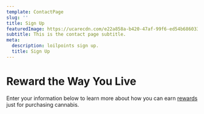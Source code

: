 ```yaml
---
template: ContactPage
slug: ''
title: Sign Up
featuredImage: https://ucarecdn.com/e22a858a-b420-47af-99f6-ed54b6860333/
subtitle: This is the contact page subtitle.
meta:
  description: loilpoints sign up.
  title: Sign Up
---
```


# Reward the Way You Live

Enter your information below to learn more about how you can earn [rewards](https://loilpoints.com) just for purchasing cannabis.
